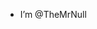 - I’m @TheMrNull

<!---
TheMrNull/TheMrNull is a ✨ special ✨ repository because its `README.md` (this file) appears on your GitHub profile.
You can click the Preview link to take a look at your changes.
--->
